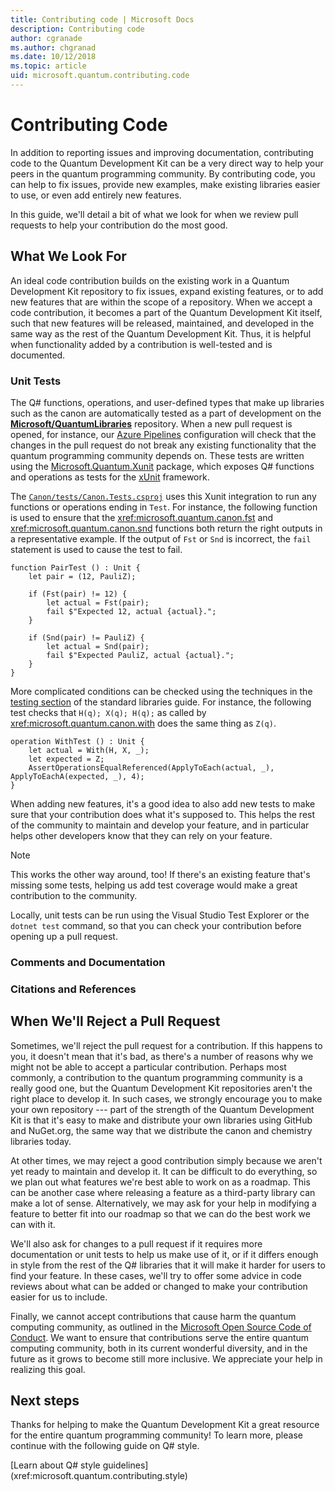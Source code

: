 ```yaml
---
title: Contributing code | Microsoft Docs
description: Contributing code
author: cgranade
ms.author: chgranad
ms.date: 10/12/2018
ms.topic: article
uid: microsoft.quantum.contributing.code
---
```


# Contributing Code #

In addition to reporting issues and improving documentation, contributing code to the Quantum Development Kit can be a very direct way to help your peers in the quantum programming community.
By contributing code, you can help to fix issues, provide new examples, make existing libraries easier to use, or even add entirely new features.

In this guide, we'll detail a bit of what we look for when we review pull requests to help your contribution do the most good.

## What We Look For ##

An ideal code contribution builds on the existing work in a Quantum Development Kit repository to fix issues, expand existing features, or to add new features that are within the scope of a repository.
When we accept a code contribution, it becomes a part of the Quantum Development Kit itself, such that new features will be released, maintained, and developed in the same way as the rest of the Quantum Development Kit.
Thus, it is helpful when functionality added by a contribution is well-tested and is documented.

### Unit Tests ###

The Q# functions, operations, and user-defined types that make up libraries such as the canon are automatically tested as a part of development on the [**Microsoft/QuantumLibraries**](https://github.com/Microsoft/QuantumLibraries/) repository.
When a new pull request is opened, for instance, our [Azure Pipelines](https://azure.microsoft.com/services/devops/pipelines/) configuration will check that the changes in the pull request do not break any existing functionality that the quantum programming community depends on.
These tests are written using the [Microsoft.Quantum.Xunit](https://www.nuget.org/packages/Microsoft.Quantum.Xunit/) package, which exposes Q# functions and operations as tests for the [xUnit](https://xunit.github.io/) framework.

The [`Canon/tests/Canon.Tests.csproj`](https://github.com/Microsoft/QuantumLibraries/blob/master/Canon/tests/Canon.Tests.csproj) uses this Xunit integration to run any functions or operations ending in `Test`.
For instance, the following function is used to ensure that the <xref:microsoft.quantum.canon.fst> and <xref:microsoft.quantum.canon.snd> functions both return the right outputs in a representative example.
If the output of `Fst` or `Snd` is incorrect, the `fail` statement is used to cause the test to fail.

```qsharp
function PairTest () : Unit {    
    let pair = (12, PauliZ);
    
    if (Fst(pair) != 12) {
        let actual = Fst(pair);
        fail $"Expected 12, actual {actual}.";
    }
    
    if (Snd(pair) != PauliZ) {
        let actual = Snd(pair);
        fail $"Expected PauliZ, actual {actual}.";
    }
}
```

More complicated conditions can be checked using the techniques in the [testing section](microsoft.quantum.libraries.standard.testing) of the standard libraries guide.
For instance, the following test checks that `H(q); X(q); H(q);` as called by <xref:microsoft.quantum.canon.with> does the same thing as `Z(q)`.

```qsharp
operation WithTest () : Unit {    
    let actual = With(H, X, _);
    let expected = Z;
    AssertOperationsEqualReferenced(ApplyToEach(actual, _), ApplyToEachA(expected, _), 4);
}
```

When adding new features, it's a good idea to also add new tests to make sure that your contribution does what it's supposed to.
This helps the rest of the community to maintain and develop your feature, and in particular helps other developers know that they can rely on your feature.

> [!NOTE]
> This works the other way around, too!
> If there's an existing feature that's missing some tests, helping us add test coverage would make a great contribution to the community.

Locally, unit tests can be run using the Visual Studio Test Explorer or the `dotnet test` command, so that you can check your contribution before opening up a pull request.


### Comments and Documentation ###

### Citations and References ###

## When We'll Reject a Pull Request ##

Sometimes, we'll reject the pull request for a contribution.
If this happens to you, it doesn't mean that it's bad, as there's a number of reasons why we might not be able to accept a particular contribution.
Perhaps most commonly, a contribution to the quantum programming community is a really good one, but the Quantum Development Kit repositories aren't the right place to develop it.
In such cases, we strongly encourage you to make your own repository --- part of the strength of the Quantum Development Kit is that it's easy to make and distribute your own libraries using GitHub and NuGet.org, the same way that we distribute the canon and chemistry libraries today.

At other times, we may reject a good contribution simply because we aren't yet ready to maintain and develop it.
It can be difficult to do everything, so we plan out what features we're best able to work on as a roadmap.
This can be another case where releasing a feature as a third-party library can make a lot of sense.
Alternatively, we may ask for your help in modifying a feature to better fit into our roadmap so that we can do the best work we can with it.

We'll also ask for changes to a pull request if it requires more documentation or unit tests to help us make use of it, or if it differs enough in style from the rest of the Q# libraries that it will make it harder for users to find your feature.
In these cases, we'll try to offer some advice in code reviews about what can be added or changed to make your contribution easier for us to include.

Finally, we cannot accept contributions that cause harm the quantum computing community, as outlined in the [Microsoft Open Source Code of Conduct](https://opensource.microsoft.com/codeofconduct/).
We want to ensure that contributions serve the entire quantum computing community, both in its current wonderful diversity, and in the future as it grows to become still more inclusive.
We appreciate your help in realizing this goal.

## Next steps ##

Thanks for helping to make the Quantum Development Kit a great resource for the entire quantum programming community!
To learn more, please continue with the following guide on Q# style.

<div class="nextstepaction">
[Learn about Q# style guidelines](xref:microsoft.quantum.contributing.style)
</div>
